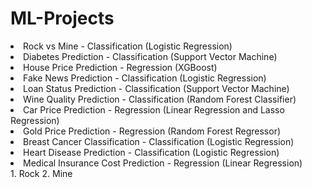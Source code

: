 # ML-Projects
<li>Rock vs Mine - Classification (Logistic Regression)</li>
<li>Diabetes Prediction - Classification (Support Vector Machine)</li>
<li>House Price Prediction - Regression (XGBoost)</li>
<li>Fake News Prediction - Classification (Logistic Regression)</li>
<li>Loan Status Prediction - Classification (Support Vector Machine)</li>
<li>Wine Quality Prediction - Classification (Random Forest Classifier) </li>
<li>Car Price Prediction - Regression (Linear Regression and Lasso Regression)</li>
<li>Gold Price Prediction - Regression (Random Forest Regressor)</li>
<li>Breast Cancer Classification - Classification (Logistic Regression)</li>
<li>Heart Disease Prediction - Classification (Logistic Regression)</li>
<li>Medical Insurance Cost Prediction - Regression (Linear Regression)</li>
1. Rock 
2. Mine
